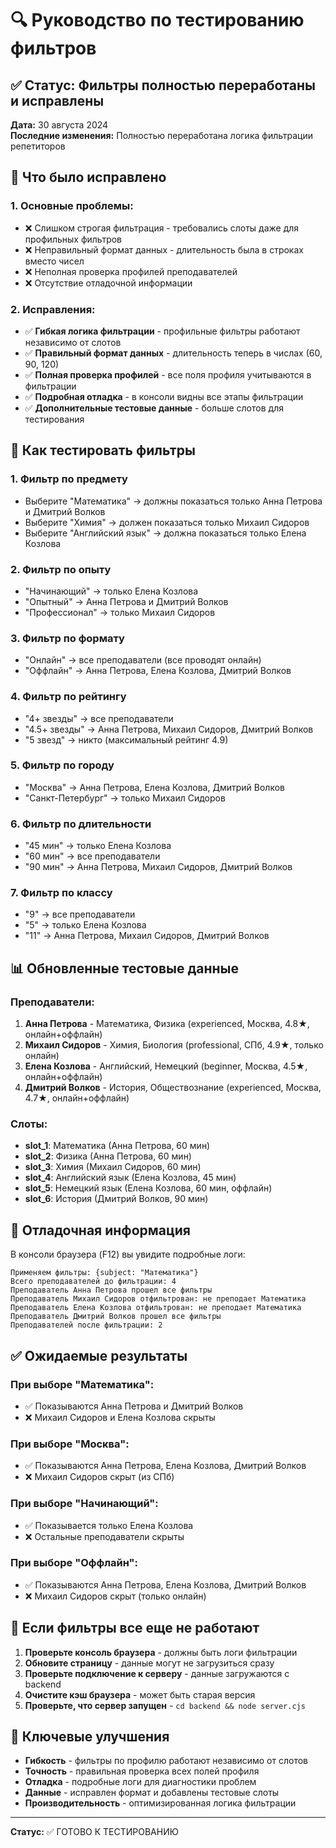 # 🔍 Руководство по тестированию фильтров

## ✅ Статус: Фильтры полностью переработаны и исправлены

**Дата:** 30 августа 2024  
**Последние изменения:** Полностью переработана логика фильтрации репетиторов

## 🚀 Что было исправлено

### 1. **Основные проблемы:**
- ❌ Слишком строгая фильтрация - требовались слоты даже для профильных фильтров
- ❌ Неправильный формат данных - длительность была в строках вместо чисел
- ❌ Неполная проверка профилей преподавателей
- ❌ Отсутствие отладочной информации

### 2. **Исправления:**
- ✅ **Гибкая логика фильтрации** - профильные фильтры работают независимо от слотов
- ✅ **Правильный формат данных** - длительность теперь в числах (60, 90, 120)
- ✅ **Полная проверка профилей** - все поля профиля учитываются в фильтрации
- ✅ **Подробная отладка** - в консоли видны все этапы фильтрации
- ✅ **Дополнительные тестовые данные** - больше слотов для тестирования

## 🎯 Как тестировать фильтры

### 1. **Фильтр по предмету**
- Выберите "Математика" → должны показаться только Анна Петрова и Дмитрий Волков
- Выберите "Химия" → должен показаться только Михаил Сидоров
- Выберите "Английский язык" → должна показаться только Елена Козлова

### 2. **Фильтр по опыту**
- "Начинающий" → только Елена Козлова
- "Опытный" → Анна Петрова и Дмитрий Волков
- "Профессионал" → только Михаил Сидоров

### 3. **Фильтр по формату**
- "Онлайн" → все преподаватели (все проводят онлайн)
- "Оффлайн" → Анна Петрова, Елена Козлова, Дмитрий Волков

### 4. **Фильтр по рейтингу**
- "4+ звезды" → все преподаватели
- "4.5+ звезды" → Анна Петрова, Михаил Сидоров, Дмитрий Волков
- "5 звезд" → никто (максимальный рейтинг 4.9)

### 5. **Фильтр по городу**
- "Москва" → Анна Петрова, Елена Козлова, Дмитрий Волков
- "Санкт-Петербург" → только Михаил Сидоров

### 6. **Фильтр по длительности**
- "45 мин" → только Елена Козлова
- "60 мин" → все преподаватели
- "90 мин" → Анна Петрова, Михаил Сидоров, Дмитрий Волков

### 7. **Фильтр по классу**
- "9" → все преподаватели
- "5" → только Елена Козлова
- "11" → Анна Петрова, Михаил Сидоров, Дмитрий Волков

## 📊 Обновленные тестовые данные

### Преподаватели:
1. **Анна Петрова** - Математика, Физика (experienced, Москва, 4.8★, онлайн+оффлайн)
2. **Михаил Сидоров** - Химия, Биология (professional, СПб, 4.9★, только онлайн)
3. **Елена Козлова** - Английский, Немецкий (beginner, Москва, 4.5★, онлайн+оффлайн)
4. **Дмитрий Волков** - История, Обществознание (experienced, Москва, 4.7★, онлайн+оффлайн)

### Слоты:
- **slot_1**: Математика (Анна Петрова, 60 мин)
- **slot_2**: Физика (Анна Петрова, 60 мин)
- **slot_3**: Химия (Михаил Сидоров, 60 мин)
- **slot_4**: Английский язык (Елена Козлова, 45 мин)
- **slot_5**: Немецкий язык (Елена Козлова, 60 мин, оффлайн)
- **slot_6**: История (Дмитрий Волков, 90 мин)

## 🔧 Отладочная информация

В консоли браузера (F12) вы увидите подробные логи:
```
Применяем фильтры: {subject: "Математика"}
Всего преподавателей до фильтрации: 4
Преподаватель Анна Петрова прошел все фильтры
Преподаватель Михаил Сидоров отфильтрован: не преподает Математика
Преподаватель Елена Козлова отфильтрован: не преподает Математика
Преподаватель Дмитрий Волков прошел все фильтры
Преподавателей после фильтрации: 2
```

## ✅ Ожидаемые результаты

### При выборе "Математика":
- ✅ Показываются Анна Петрова и Дмитрий Волков
- ❌ Михаил Сидоров и Елена Козлова скрыты

### При выборе "Москва":
- ✅ Показываются Анна Петрова, Елена Козлова, Дмитрий Волков
- ❌ Михаил Сидоров скрыт (из СПб)

### При выборе "Начинающий":
- ✅ Показывается только Елена Козлова
- ❌ Остальные преподаватели скрыты

### При выборе "Оффлайн":
- ✅ Показываются Анна Петрова, Елена Козлова, Дмитрий Волков
- ❌ Михаил Сидоров скрыт (только онлайн)

## 🐛 Если фильтры все еще не работают

1. **Проверьте консоль браузера** - должны быть логи фильтрации
2. **Обновите страницу** - данные могут не загрузиться сразу
3. **Проверьте подключение к серверу** - данные загружаются с backend
4. **Очистите кэш браузера** - может быть старая версия
5. **Проверьте, что сервер запущен** - `cd backend && node server.cjs`

## 📝 Ключевые улучшения

- **Гибкость** - фильтры по профилю работают независимо от слотов
- **Точность** - правильная проверка всех полей профиля
- **Отладка** - подробные логи для диагностики проблем
- **Данные** - исправлен формат и добавлены тестовые слоты
- **Производительность** - оптимизированная логика фильтрации

---
**Статус:** ✅ ГОТОВО К ТЕСТИРОВАНИЮ
